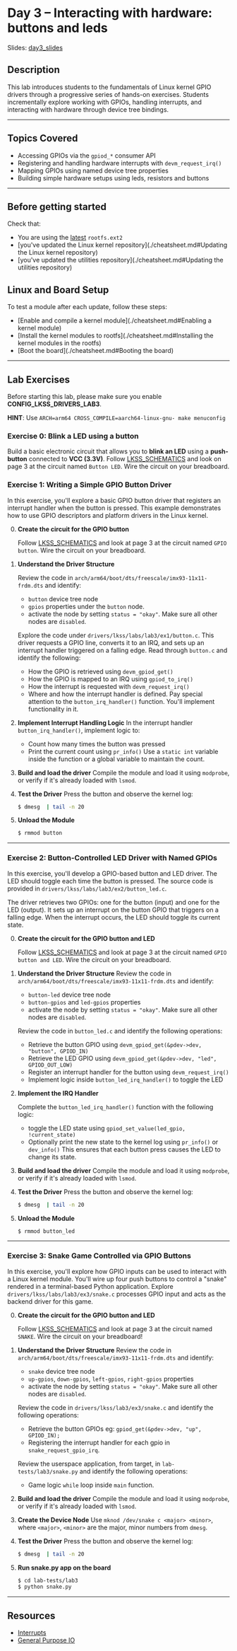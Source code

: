 # Day 3 – Interacting with hardware: buttons and leds

Slides: [day3_slides](./day3_slides)

## Description

This lab introduces students to the fundamentals of Linux kernel GPIO drivers through a
progressive series of hands-on exercises. Students incrementally explore working with GPIOs,
handling interrupts, and interacting with hardware through device tree bindings.

---

## Topics Covered

- Accessing GPIOs via the `gpiod_*` consumer API
- Registering and handling hardware interrupts with `devm_request_irq()`
- Mapping GPIOs using named device tree properties
- Building simple hardware setups using leds, resistors and buttons

---

## Before getting started

Check that:
   - You are using the [latest](https://github.com/Linux-Kernel-Summer-School/buildroot/releases/download/lkss-2025-v4/rootfs.ext2) `rootfs.ext2`
   - [you've updated the Linux kernel repository](./cheatsheet.md#Updating the Linux kernel repository)
   - [you've updated the utilities repository](./cheatsheet.md#Updating the utilities repository)

## Linux and Board Setup

To test a module after each update, follow these steps:
  - [Enable and compile a kernel module](./cheatsheet.md#Enabling a kernel module)
  - [Install the kernel modules to rootfs](./cheatsheet.md#Installing the kernel modules in the rootfs)
  - [Boot the board](./cheatsheet.md#Booting the board)

---

## Lab Exercises

Before starting this lab, please make sure you enable **CONFIG_LKSS_DRIVERS_LAB3**.

**HINT**: Use `ARCH=arm64 CROSS_COMPILE=aarch64-linux-gnu- make menuconfig `

### Exercise 0: Blink a LED using a button

Build a basic electronic circuit that allows you to **blink an LED** using a **push-button**
connected to **VCC (3.3V)**. Follow [LKSS_SCHEMATICS](https://github.com/Linux-Kernel-Summer-School/docs/blob/main/2025/LKSS_SCHEMATICS.pdf)
and look on page 3 at the circuit named `Button LED`. Wire the circuit on your breadboard.

### Exercise 1: Writing a Simple GPIO Button Driver

In this exercise, you'll explore a basic GPIO button driver that registers an interrupt handler
when the button is pressed. This example demonstrates how to use GPIO descriptors and platform
drivers in the Linux kernel.

0. **Create the circuit for the GPIO button**

   Follow  [LKSS_SCHEMATICS](https://github.com/Linux-Kernel-Summer-School/docs/blob/main/2025/LKSS_SCHEMATICS.pdf)
   and look at page 3 at the circuit named `GPIO button`. Wire the circuit on your breadboard.

1. **Understand the Driver Structure**

   Review the code in `arch/arm64/boot/dts/freescale/imx93-11x11-frdm.dts` and identify:
   - `button` device tree node
   - `gpios` properties under the `button` node.
   - activate the node by setting `status = "okay"`. Make sure all other nodes are `disabled`.

   Explore the code under `drivers/lkss/labs/lab3/ex1/button.c`. This driver requests a GPIO line,
   converts it to an IRQ, and sets up an interrupt handler triggered on a falling edge.
   Read through `button.c` and identify the following:
    - How the GPIO is retrieved using `devm_gpiod_get()`
    - How the GPIO is mapped to an IRQ using `gpiod_to_irq()`
    - How the interrupt is requested with `devm_request_irq()`
    - Where and how the interrupt handler is defined.
   Pay special attention to the `button_irq_handler()` function. You'll implement functionality in it.

2. **Implement Interrupt Handling Logic**
   In the interrupt handler `button_irq_handler()`, implement logic to:
     - Count how many times the button was pressed
     - Print the current count using `pr_info()`
   Use a `static int` variable inside the function or a global variable to maintain the count.

3. **Build and load the driver**
   Compile the module and load it using `modprobe`, or verify if it's already loaded with `lsmod`.

4. **Test the Driver**
   Press the button and observe the kernel log:
   ```bash
   $ dmesg  | tail -n 20
   ```

5. **Unload the Module**
   ```bash
   $ rmmod button
   ```
---

### Exercise 2: Button-Controlled LED Driver with Named GPIOs

In this exercise, you'll develop a GPIO-based button and LED driver. The LED should toggle each
time the button is pressed. The source code is provided in `drivers/lkss/labs/lab3/ex2/button_led.c`.

The driver retrieves two GPIOs: one for the button (input) and one for the LED (output). It sets
up an interrupt on the button GPIO that triggers on a falling edge. When the interrupt occurs,
the LED should toggle its current state.

0. **Create the circuit for the GPIO button and LED**
   
   Follow  [LKSS_SCHEMATICS](https://github.com/Linux-Kernel-Summer-School/docs/blob/main/2025/LKSS_SCHEMATICS.pdf)
   and look at page 3 at the circuit named `GPIO button and LED`. Wire the circuit on your breadboard.

1. **Understand the Driver Structure**
    Review the code in `arch/arm64/boot/dts/freescale/imx93-11x11-frdm.dts` and identify:
    - `button-led` device tree node
    - `button-gpios` and `led-gpios` properties
    - activate the node by setting `status = "okay"`. Make sure all other nodes are `disabled`.

    Review the code in `button_led.c` and identify the following operations:
    - Retrieve the button GPIO using `devm_gpiod_get(&pdev->dev, "button", GPIOD_IN)`
    - Retrieve the LED GPIO using `devm_gpiod_get(&pdev->dev, "led", GPIOD_OUT_LOW)`
    - Register an interrupt handler for the button using `devm_request_irq()`
    - Implement logic inside `button_led_irq_handler()` to toggle the LED

2. **Implement the IRQ Handler**

    Complete the `button_led_irq_handler()` function with the following logic:
    - toggle the LED state using `gpiod_set_value(led_gpio, !current_state)`
    - Optionally print the new state to the kernel log using `pr_info()` or `dev_info()`
    This ensures that each button press causes the LED to change its state.

3. **Build and load the driver**
   Compile the module and load it using `modprobe`, or verify if it's already loaded with `lsmod`.

4. **Test the Driver**
   Press the button and observe the kernel log:
   ```bash
   $ dmesg  | tail -n 20
   ```

5. **Unload the Module**
   ```bash
   $ rmmod button_led
   ```
---

### **Exercise 3: Snake Game Controlled via GPIO Buttons**

In this exercise, you'll explore how GPIO inputs can be used to interact with a Linux kernel 
module. You'll wire up four push buttons to control a "snake" rendered in a terminal-based 
Python application. Explore `drivers/lkss/labs/lab3/ex3/snake.c` processes GPIO input and acts as the backend 
driver for this game.

0. **Create the circuit for the GPIO button and LED**

   Follow  [LKSS_SCHEMATICS](https://github.com/Linux-Kernel-Summer-School/docs/blob/main/2025/LKSS_SCHEMATICS.pdf)
   and look at page 3 at the circuit named `SNAKE`. Wire the circuit on your breadboard!

1. **Understand the Driver Structure**
    Review the code in `arch/arm64/boot/dts/freescale/imx93-11x11-frdm.dts` and identify:
    - `snake` device tree node
    - `up-gpios`, `down-gpios`, `left-gpios`, `right-gpios` properties
    - activate the node by setting `status = "okay"`. Make sure all other nodes are `disabled`.

    Review the code in `drivers/lkss/lab3/ex3/snake.c` and identify the following operations:
    - Retrieve the button GPIOs eg: `gpiod_get(&pdev->dev, "up", GPIOD_IN);`
    - Registering the interrupt handler for each gpio in `snake_request_gpio_irq`.

    Review the userspace application, from target, in `lab-tests/lab3/snake.py` and identify the following operations:
    - Game logic `while` loop inside `main` function.

2. **Build and load the driver**
   Compile the module and load it using `modprobe`, or verify if it's already loaded with `lsmod`.

3. **Create the Device Node**
   Use `mknod /dev/snake c <major> <minor>`, where `<major>`, `<minor>` are the major, minor numbers from `dmesg`.

4. **Test the Driver**
   Press the button and observe the kernel log:
   ```bash
   $ dmesg  | tail -n 20
   ```

5. **Run snake.py app on the board**
   ```bash
   $ cd lab-tests/lab3
   $ python snake.py
   ```
---

## Resources

- [Interrupts](https://linux-kernel-labs.github.io/refs/heads/master/lectures/interrupts.html)
- [General Purpose IO](https://www.kernel.org/doc/html/v4.17/driver-api/gpio/index.html)
